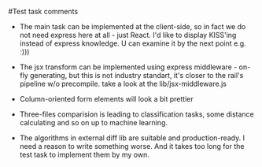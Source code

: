 #Test task comments
- The main task can be implemented at the client-side, so in fact we do not need express here at all - just React. I'd like to display KISS'ing instead of express knowledge. U can examine it by the next point e.g. :)))  

- The jsx transform can be implemented using express middleware - on-fly generating, but this is not industry standart, it's closer to the rail's pipeline w/o precompile. take a look at the lib/jsx-middleware.js

- Column-oriented form elements will look a bit prettier
 
- Three-files comparision is leading to classification tasks, some distance calculating and so on up to machine learning.

- The algorithms in external diff lib are suitable and production-ready. I need a reason to write something worse. And it takes too long for the test task to implement them by my own.